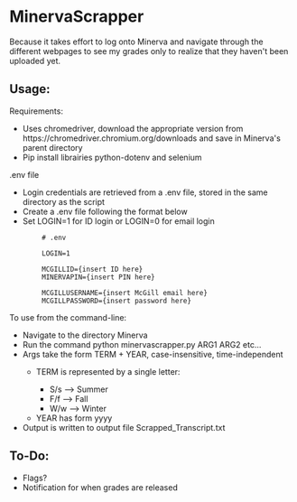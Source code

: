 # MinervaScrapper

<p> Because it takes effort to log onto Minerva and navigate through the different webpages to see my grades only to realize that they haven't been uploaded yet. </p>

## Usage:
<p> Requirements: </p>
<ul>
    <li> Uses chromedriver, download the appropriate version from https://chromedriver.chromium.org/downloads and save in Minerva's parent directory </li>
    <li> Pip install librairies python-dotenv and selenium </li>
</ul>
<p> .env file </p>
<ul>
    <li> Login credentials are retrieved from a .env file, stored in the same directory as the script </li>
    <li> Create a .env file following the format below
    <li> Set LOGIN=1 for ID login or LOGIN=0 for email login
</ul>

<html>
    <head>
              
            # .env

            LOGIN=1

            MCGILLID={insert ID here}
            MINERVAPIN={insert PIN here}

            MCGILLUSERNAME={insert McGill email here}
            MCGILLPASSWORD={insert password here}


</html>

<p> To use from the command-line: </p>
<ul>
    <li> Navigate to the directory Minerva </li>
    <li> Run the command python minervascrapper.py ARG1 ARG2 etc... </li>
    <li> Args take the form TERM + YEAR, case-insensitive, time-independent </li>
    <ul>
        <li> TERM is represented by a single letter: </li>
        <ul>
            <li> S/s --> Summer </li>
            <li> F/f --> Fall </li>
            <li> W/w --> Winter </li>
        </ul>
        <li> YEAR has form yyyy </li>
    </ul>
    <li> Output is written to output file Scrapped_Transcript.txt </li>
</ul>
</p>

## To-Do:
<ul>
    <li> Flags? </li>
    <li> Notification for when grades are released </li>
</ul>
